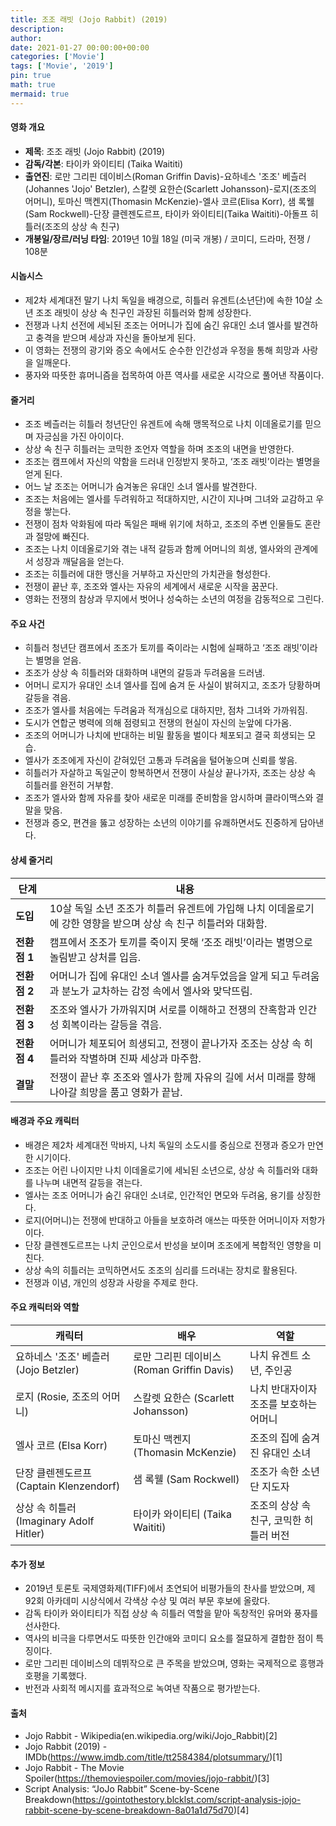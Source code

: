 ```yaml
---
title: 조조 래빗 (Jojo Rabbit) (2019)
description: 
author: 
date: 2021-01-27 00:00:00+00:00
categories: ['Movie']
tags: ['Movie', '2019']
pin: true
math: true
mermaid: true
---
```

#### 영화 개요

- **제목**: 조조 래빗 (Jojo Rabbit) (2019)  
- **감독/각본**: 타이카 와이티티 (Taika Waititi)  
- **출연진**: 로만 그리핀 데이비스(Roman Griffin Davis)-요하네스 '조조' 베츨러(Johannes 'Jojo' Betzler), 스칼렛 요한슨(Scarlett Johansson)-로지(조조의 어머니), 토마신 맥켄지(Thomasin McKenzie)-엘사 코르(Elisa Korr), 샘 록웰(Sam Rockwell)-단장 클렌젠도르프, 타이카 와이티티(Taika Waititi)-아돌프 히틀러(조조의 상상 속 친구)  
- **개봉일/장르/러닝 타임**: 2019년 10월 18일 (미국 개봉) / 코미디, 드라마, 전쟁 / 108분

#### 시놉시스

- 제2차 세계대전 말기 나치 독일을 배경으로, 히틀러 유겐트(소년단)에 속한 10살 소년 조조 래빗이 상상 속 친구인 과장된 히틀러와 함께 성장한다.  
- 전쟁과 나치 선전에 세뇌된 조조는 어머니가 집에 숨긴 유대인 소녀 엘사를 발견하고 충격을 받으며 세상과 자신을 돌아보게 된다.  
- 이 영화는 전쟁의 광기와 증오 속에서도 순수한 인간성과 우정을 통해 희망과 사랑을 일깨운다.  
- 풍자와 따뜻한 휴머니즘을 접목하여 아픈 역사를 새로운 시각으로 풀어낸 작품이다.

#### 줄거리

- 조조 베츨러는 히틀러 청년단인 유겐트에 속해 맹목적으로 나치 이데올로기를 믿으며 자긍심을 가진 아이이다.  
- 상상 속 친구 히틀러는 코믹한 조언자 역할을 하며 조조의 내면을 반영한다.  
- 조조는 캠프에서 자신의 약함을 드러내 인정받지 못하고, ‘조조 래빗’이라는 별명을 얻게 된다.  
- 어느 날 조조는 어머니가 숨겨놓은 유대인 소녀 엘사를 발견한다.  
- 조조는 처음에는 엘사를 두려워하고 적대하지만, 시간이 지나며 그녀와 교감하고 우정을 쌓는다.  
- 전쟁이 점차 악화됨에 따라 독일은 패배 위기에 처하고, 조조의 주변 인물들도 혼란과 절망에 빠진다.  
- 조조는 나치 이데올로기와 겪는 내적 갈등과 함께 어머니의 희생, 엘사와의 관계에서 성장과 깨달음을 얻는다.  
- 조조는 히틀러에 대한 맹신을 거부하고 자신만의 가치관을 형성한다.  
- 전쟁이 끝난 후, 조조와 엘사는 자유의 세계에서 새로운 시작을 꿈꾼다.  
- 영화는 전쟁의 참상과 무지에서 벗어나 성숙하는 소년의 여정을 감동적으로 그린다.

#### 주요 사건

- 히틀러 청년단 캠프에서 조조가 토끼를 죽이라는 시험에 실패하고 ‘조조 래빗’이라는 별명을 얻음.  
- 조조가 상상 속 히틀러와 대화하며 내면의 갈등과 두려움을 드러냄.  
- 어머니 로지가 유대인 소녀 엘사를 집에 숨겨 둔 사실이 밝혀지고, 조조가 당황하며 갈등을 겪음.  
- 조조가 엘사를 처음에는 두려움과 적개심으로 대하지만, 점차 그녀와 가까워짐.  
- 도시가 연합군 병력에 의해 점령되고 전쟁의 현실이 자신의 눈앞에 다가옴.  
- 조조의 어머니가 나치에 반대하는 비밀 활동을 벌이다 체포되고 결국 희생되는 모습.  
- 엘사가 조조에게 자신이 갇혀있던 고통과 두려움을 털어놓으며 신뢰를 쌓음.  
- 히틀러가 자살하고 독일군이 항복하면서 전쟁이 사실상 끝나가자, 조조는 상상 속 히틀러를 완전히 거부함.  
- 조조가 엘사와 함께 자유를 찾아 새로운 미래를 준비함을 암시하며 클라이맥스와 결말을 맞음.  
- 전쟁과 증오, 편견을 뚫고 성장하는 소년의 이야기를 유쾌하면서도 진중하게 담아낸다.

#### 상세 줄거리

| **단계** | **내용** |
|----------|----------|
| **도입** | 10살 독일 소년 조조가 히틀러 유겐트에 가입해 나치 이데올로기에 강한 영향을 받으며 상상 속 친구 히틀러와 대화함. |
| **전환점 1** | 캠프에서 조조가 토끼를 죽이지 못해 ‘조조 래빗’이라는 별명으로 놀림받고 상처를 입음.               |
| **전환점 2** | 어머니가 집에 유대인 소녀 엘사를 숨겨두었음을 알게 되고 두려움과 분노가 교차하는 감정 속에서 엘사와 맞닥뜨림.  |
| **전환점 3** | 조조와 엘사가 가까워지며 서로를 이해하고 전쟁의 잔혹함과 인간성 회복이라는 갈등을 겪음.                 |
| **전환점 4** | 어머니가 체포되어 희생되고, 전쟁이 끝나가자 조조는 상상 속 히틀러와 작별하며 진짜 세상과 마주함.            |
| **결말** | 전쟁이 끝난 후 조조와 엘사가 함께 자유의 길에 서서 미래를 향해 나아갈 희망을 품고 영화가 끝남.             |

#### 배경과 주요 캐릭터

- 배경은 제2차 세계대전 막바지, 나치 독일의 소도시를 중심으로 전쟁과 증오가 만연한 시기이다.  
- 조조는 어린 나이지만 나치 이데올로기에 세뇌된 소년으로, 상상 속 히틀러와 대화를 나누며 내면적 갈등을 겪는다.  
- 엘사는 조조 어머니가 숨긴 유대인 소녀로, 인간적인 면모와 두려움, 용기를 상징한다.  
- 로지(어머니)는 전쟁에 반대하고 아들을 보호하려 애쓰는 따뜻한 어머니이자 저항가이다.  
- 단장 클렌젠도르프는 나치 군인으로서 반성을 보이며 조조에게 복합적인 영향을 미친다.  
- 상상 속의 히틀러는 코믹하면서도 조조의 심리를 드러내는 장치로 활용된다.  
- 전쟁과 이념, 개인의 성장과 사랑을 주제로 한다.

#### 주요 캐릭터와 역할

| **캐릭터**              | **배우**                   | **역할**                          |
|-------------------------|----------------------------|----------------------------------|
| 요하네스 '조조' 베츨러 (Jojo Betzler)   | 로만 그리핀 데이비스 (Roman Griffin Davis) | 나치 유겐트 소년, 주인공                |
| 로지 (Rosie, 조조의 어머니)            | 스칼렛 요한슨 (Scarlett Johansson)           | 나치 반대자이자 조조를 보호하는 어머니       |
| 엘사 코르 (Elsa Korr)                  | 토마신 맥켄지 (Thomasin McKenzie)             | 조조의 집에 숨겨진 유대인 소녀                |
| 단장 클렌젠도르프 (Captain Klenzendorf) | 샘 록웰 (Sam Rockwell)                         | 조조가 속한 소년단 지도자                    |
| 상상 속 히틀러 (Imaginary Adolf Hitler) | 타이카 와이티티 (Taika Waititi)                 | 조조의 상상 속 친구, 코믹한 히틀러 버전         |

#### 추가 정보

- 2019년 토론토 국제영화제(TIFF)에서 초연되어 비평가들의 찬사를 받았으며, 제92회 아카데미 시상식에서 각색상 수상 및 여러 부문 후보에 올랐다.  
- 감독 타이카 와이티티가 직접 상상 속 히틀러 역할을 맡아 독창적인 유머와 풍자를 선사한다.  
- 역사의 비극을 다루면서도 따뜻한 인간애와 코미디 요소를 절묘하게 결합한 점이 특징이다.  
- 로만 그리핀 데이비스의 데뷔작으로 큰 주목을 받았으며, 영화는 국제적으로 흥행과 호평을 기록했다.  
- 반전과 사회적 메시지를 효과적으로 녹여낸 작품으로 평가받는다.

#### 출처

- Jojo Rabbit - Wikipedia(en.wikipedia.org/wiki/Jojo_Rabbit)[2]  
- Jojo Rabbit (2019) - IMDb(https://www.imdb.com/title/tt2584384/plotsummary/)[1]  
- Jojo Rabbit - The Movie Spoiler(https://themoviespoiler.com/movies/jojo-rabbit/)[3]  
- Script Analysis: “JoJo Rabbit” Scene-by-Scene Breakdown(https://gointothestory.blcklst.com/script-analysis-jojo-rabbit-scene-by-scene-breakdown-8a01a1d75d70)[4]
